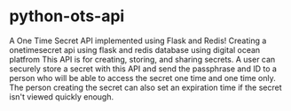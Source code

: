# python-ots-api
A One Time Secret API implemented using Flask and Redis!
Creating a onetimesecret api using flask and redis database using digital ocean platfrom
This API is for creating, storing, and sharing secrets.
A user can securely store a secret with this API and send the passphrase and ID to a person who will be able to access the secret one time and one time only.
The person creating the secret can also set an expiration time if the secret isn't viewed quickly enough. 
